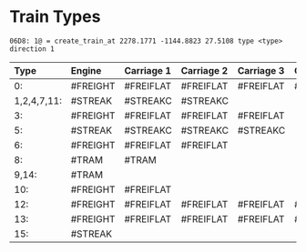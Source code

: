 # Train Types

```text
06D8: 1@ = create_train_at 2278.1771 -1144.8823 27.5108 type <type> direction 1
```

| Type | Engine | Carriage 1 | Carriage 2 | Carriage 3 | Carriage 4 | Carriage 5 |
| :--- | :--- | :--- | :--- | :--- | :--- | :--- |
| 0: | \#FREIGHT | \#FREIFLAT | \#FREIFLAT | \#FREIFLAT | \#FREIFLAT |  |
| 1,2,4,7,11: | \#STREAK | \#STREAKC | \#STREAKC |  |  |  |
| 3: | \#FREIGHT | \#FREIFLAT | \#FREIFLAT | \#FREIFLAT |  |  |
| 5: | \#STREAK | \#STREAKC | \#STREAKC | \#STREAKC |  |  |
| 6: | \#FREIGHT | \#FREIFLAT | \#FREIFLAT |  |  |  |
| 8: | \#TRAM | \#TRAM |  |  |  |  |
| 9,14: | \#TRAM |  |  |  |  |  |
| 10: | \#FREIGHT | \#FREIFLAT |  |  |  |  |
| 12: | \#FREIGHT | \#FREIFLAT | \#FREIFLAT | \#FREIFLAT | \#FREIGHT |  |
| 13: | \#FREIGHT | \#FREIFLAT | \#FREIFLAT | \#FREIFLAT | \#FREIFLAT | \#FREIFLAT |
| 15: | \#STREAK |  |  |  |  |  |

